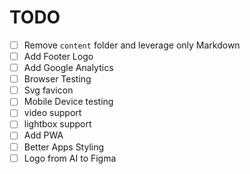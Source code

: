 # TODO

- [ ] Remove `content` folder and leverage only Markdown
- [ ] Add Footer Logo
- [ ] Add Google Analytics
- [ ] Browser Testing
- [ ] Svg favicon
- [ ] Mobile Device testing
- [ ] video support
- [ ] lightbox support
- [ ] Add PWA
- [ ] Better Apps Styling
- [ ] Logo from AI to Figma
